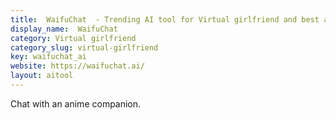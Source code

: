 ```yaml
---
title:  WaifuChat  - Trending AI tool for Virtual girlfriend and best alternatives
display_name:  WaifuChat 
category: Virtual girlfriend
category_slug: virtual-girlfriend
key: waifuchat_ai
website: https://waifuchat.ai/
layout: aitool
---
```


Chat with an anime companion.
